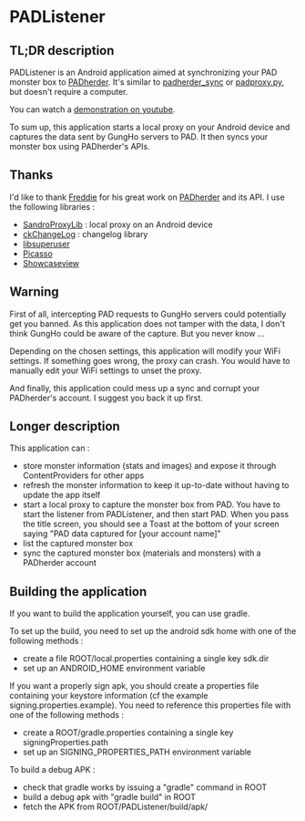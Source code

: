 PADListener
==========

TL;DR description
----------
PADListener is an Android application aimed at synchronizing your PAD monster box to [PADherder](https://www.padherder.com).
It's similar to [padherder_sync](https://github.com/madcowfred/padherder-sync) or [padproxy.py](https://bitbucket.org/mywaifu/padproxy/), but doesn't require a computer.

You can watch a [demonstration on youtube](https://www.youtube.com/watch?v=6zCGqFWgW80).

To sum up, this application starts a local proxy on your Android device and captures the data sent by GungHo servers to PAD. It then syncs your monster box using PADherder's APIs.

Thanks
----------
I'd like to thank [Freddie](https://github.com/madcowfred) for his great work on [PADherder](https://www.padherder.com) and its API.
I use the following libraries :
* [SandroProxyLib](http://code.google.com/p/sandrop/) : local proxy on an Android device
* [ckChangeLog](https://github.com/cketti/ckChangeLog) : changelog library
* [libsuperuser](https://github.com/Chainfire/libsuperuser)
* [Picasso](https://github.com/square/picasso)
* [Showcaseview](https://github.com/amlcurran/ShowcaseView)


Warning
----------
First of all, intercepting PAD requests to GungHo servers could potentially get you banned. As this application does not tamper with the data, I don't think GungHo could be aware of the capture. But you never know ...

Depending on the chosen settings, this application will modify your WiFi settings. If something goes wrong, the proxy can crash. You would have to manually edit your WiFi settings to unset the proxy.

And finally, this application could mess up a sync and corrupt your PADherder's account. I suggest you back it up first.


Longer description
----------
This application can :
* store monster information (stats and images) and expose it through ContentProviders for other apps
* refresh the monster information to keep it up-to-date without having to update the app itself
* start a local proxy to capture the monster box from PAD. You have to start the listener from PADListener, and then start PAD. When you pass the title screen, you should see a Toast at the bottom of your screen saying "PAD data captured for [your account name]"
* list the captured monster box
* sync the captured monster box (materials and monsters) with a PADherder account



Building the application
----------
If you want to build the application yourself, you can use gradle.

To set up the build, you need to set up the android sdk home with one of the following methods : 
* create a file ROOT/local.properties containing a single key sdk.dir
* set up an ANDROID_HOME environment variable

If you want a properly sign apk, you should create a properties file containing your keystore information (cf the example signing.properties.example).
You need to reference this properties file with one of the following methods : 
* create a ROOT/gradle.properties containing a single key signingProperties.path
* set up an SIGNING_PROPERTIES_PATH environment variable

To build a debug APK : 
* check that gradle works by issuing a "gradle" command in ROOT
* build a debug apk with "gradle build" in ROOT
* fetch the APK from ROOT/PADListener/build/apk/

